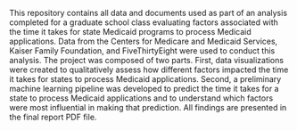 This repository contains all data and documents used as part of an analysis completed for a graduate school class evaluating factors associated with the time it takes for state Medicaid programs to process Medicaid applications. Data from the Centers for Medicare and Medicaid Services, Kaiser Family Foundation, and FiveThirtyEight were used to conduct this analysis. The project was composed of two parts. First, data visualizations were created to qualitatively assess how different factors impacted the time it takes for states to process Medicaid applications. Second, a preliminary machine learning pipeline was developed to predict the time it takes for a state to process Medicaid applications and to understand which factors were most influential in making that prediction. All findings are presented in the final report PDF file.
